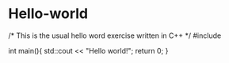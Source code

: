 # Hello-world
/* This is the usual hello word exercise written in C++ */
#include <iostream>

int main(){
  std::cout << "Hello world!";
  return 0;
  }
